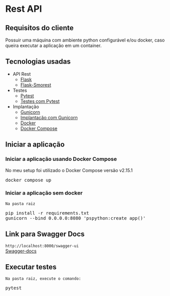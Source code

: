 # Rest API

## Requisitos do cliente
Possuir uma máquina com ambiente python configurável e/ou docker, caso queira executar a aplicação em um container.

## Tecnologias usadas
- API Rest
    + [Flask](https://flask.palletsprojects.com/en/2.2.x/)
    + [Flask-Smorest](https://flask-smorest.readthedocs.io/en/latest/)
- Testes
    + [Pytest](https://coverage.readthedocs.io/)
    + [Testes com Pytest](https://flask.palletsprojects.com/en/2.2.x/tutorial/tests/)
- Implantação
    + [Gunicorn](https://gunicorn.org/)
    + [Implantação com Gunicorn](https://flask.palletsprojects.com/en/2.2.x/deploying/gunicorn/)
    + [Docker](https://www.docker.com/products/docker-desktop/)
    + [Docker Compose](https://docs.docker.com/compose/)

## Iniciar a aplicação

### Iniciar a aplicação  usando Docker Compose
No meu setup foi utilizado o Docker Compose versão v2.15.1
<pre>
docker compose up
</pre>

### Iniciar a aplicação sem docker
`Na pasta raiz`
<pre>pip install -r requirements.txt
gunicorn --bind 0.0.0.0:8080 'pspython:create_app()'
</pre>


## Link para Swagger Docs
`http://localhost:8000/swagger-ui`<br>
[Swagger-docs](http://localhost:8000/swagger-ui)

## Executar testes
`Na pasta raiz, execute o comando:`
<pre>pytest
</pre>